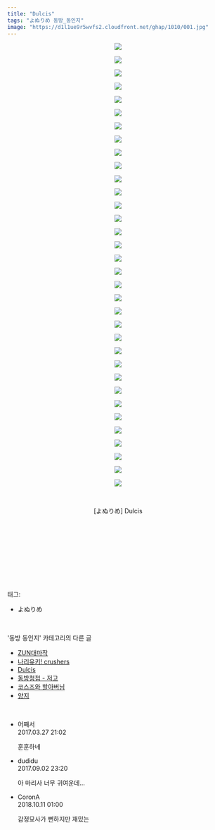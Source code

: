 ```yaml
---
title: "Dulcis"
tags: "よぬりめ 동방_동인지"
image: "https://d1l1ue9r5wvfs2.cloudfront.net/ghap/1010/001.jpg"
---
```

<div class="article">
<p style="text-align: center; clear: none; float: none;"><img src="{{ site.imgserver9 }}/ghap/1010/001.jpg"/></p>
<p style="text-align: center; clear: none; float: none;"><img src="{{ site.imgserver9 }}/ghap/1010/002.jpg"/></p>
<p style="text-align: center; clear: none; float: none;"><img src="{{ site.imgserver9 }}/ghap/1010/003.jpg"/></p>
<p style="text-align: center; clear: none; float: none;"><img src="{{ site.imgserver9 }}/ghap/1010/004.jpg"/></p>
<p style="text-align: center; clear: none; float: none;"><img src="{{ site.imgserver9 }}/ghap/1010/005.jpg"/></p>
<p style="text-align: center; clear: none; float: none;"><img src="{{ site.imgserver9 }}/ghap/1010/006.jpg"/></p>
<p style="text-align: center; clear: none; float: none;"><img src="{{ site.imgserver9 }}/ghap/1010/007.jpg"/></p>
<p style="text-align: center; clear: none; float: none;"><img src="{{ site.imgserver9 }}/ghap/1010/008.jpg"/></p>
<p style="text-align: center; clear: none; float: none;"><img src="{{ site.imgserver9 }}/ghap/1010/009.jpg"/></p>
<p style="text-align: center; clear: none; float: none;"><img src="{{ site.imgserver9 }}/ghap/1010/010.jpg"/></p>
<p style="text-align: center; clear: none; float: none;"><img src="{{ site.imgserver9 }}/ghap/1010/011.jpg"/></p>
<p style="text-align: center; clear: none; float: none;"><img src="{{ site.imgserver9 }}/ghap/1010/012.jpg"/></p>
<p style="text-align: center; clear: none; float: none;"><img src="{{ site.imgserver9 }}/ghap/1010/013.jpg"/></p>
<p style="text-align: center; clear: none; float: none;"><img src="{{ site.imgserver9 }}/ghap/1010/014.jpg"/></p>
<p style="text-align: center; clear: none; float: none;"><img src="{{ site.imgserver9 }}/ghap/1010/015.jpg"/></p>
<p style="text-align: center; clear: none; float: none;"><img src="{{ site.imgserver9 }}/ghap/1010/016.jpg"/></p>
<p style="text-align: center; clear: none; float: none;"><img src="{{ site.imgserver9 }}/ghap/1010/017.jpg"/></p>
<p style="text-align: center; clear: none; float: none;"><img src="{{ site.imgserver9 }}/ghap/1010/018.jpg"/></p>
<p style="text-align: center; clear: none; float: none;"><img src="{{ site.imgserver9 }}/ghap/1010/019.jpg"/></p>
<p style="text-align: center; clear: none; float: none;"><img src="{{ site.imgserver9 }}/ghap/1010/020.jpg"/></p>
<p style="text-align: center; clear: none; float: none;"><img src="{{ site.imgserver9 }}/ghap/1010/021.jpg"/></p>
<p style="text-align: center; clear: none; float: none;"><img src="{{ site.imgserver9 }}/ghap/1010/022.jpg"/></p>
<p style="text-align: center; clear: none; float: none;"><img src="{{ site.imgserver9 }}/ghap/1010/023.jpg"/></p>
<p style="text-align: center; clear: none; float: none;"><img src="{{ site.imgserver9 }}/ghap/1010/024.jpg"/></p>
<p style="text-align: center; clear: none; float: none;"><img src="{{ site.imgserver9 }}/ghap/1010/025.jpg"/></p>
<p style="text-align: center; clear: none; float: none;"><img src="{{ site.imgserver9 }}/ghap/1010/026.jpg"/></p>
<p style="text-align: center; clear: none; float: none;"><img src="{{ site.imgserver9 }}/ghap/1010/027.jpg"/></p>
<p style="text-align: center; clear: none; float: none;"><img src="{{ site.imgserver9 }}/ghap/1010/028.jpg"/></p>
<p style="text-align: center; clear: none; float: none;"><img src="{{ site.imgserver9 }}/ghap/1010/029.jpg"/></p>
<p style="text-align: center; clear: none; float: none;"><img src="{{ site.imgserver9 }}/ghap/1010/030.jpg"/></p>
<p style="text-align: center; clear: none; float: none;"><img src="{{ site.imgserver9 }}/ghap/1010/031.jpg"/></p>
<p style="text-align: center; clear: none; float: none;"><img src="{{ site.imgserver9 }}/ghap/1010/032.jpg"/></p>
<p style="text-align: center; clear: none; float: none;"><img src="{{ site.imgserver9 }}/ghap/1010/033.jpg"/></p>
<p style="text-align: center; clear: none; float: none;"><img src="{{ site.imgserver9 }}/ghap/1010/034.jpg"/></p>
<p style="text-align: center; clear: none; float: none;"><br/></p>
<p style="text-align: center; clear: none; float: none;">[よぬりめ] Dulcis</p>
<p style="text-align: center; clear: none; float: none;"><br/></p>
<p style="text-align: center; clear: none; float: none;"><br/></p>
<p style="text-align: center; clear: none; float: none;"><br/></p>
<p><br/></p>
</div><br/>
<div class="tagTrail">
<p>태그: </p>
<ul>
<li>よぬりめ</li>
</ul>
</div><br/>
<div class="another">
<p>'동방 동인지' 카테고리의 다른 글</p>
<ul>
<li><a href="/ghap_1012">ZUN대마작</a></li>
<li><a href="/ghap_1011">나리유키! crushers</a></li>
<li><a href="/ghap_1010">Dulcis</a></li>
<li><a href="/ghap_1009">동방청첩 - 저고</a></li>
<li><a href="/ghap_1008">코스즈와 할아버님</a></li>
<li><a href="/ghap_1004">양지</a></li>
</ul>
</div><br/>
<div class="cb_module cb_fluid">
<div class="cb_wrt cb_profile">
<div class="comment">
<ul>
<li class="cb_thumb_off" id="comment14950796">
<div class="cb_comment_area">
<div class="cb_info_area">
<div class="cb_section">
<span class="cb_nick_name">어째서</span>
</div>
<div class="cb_section">
<span class="cb_date">2017.03.27 21:02 </span>
</div>
</div>
<div class="cb_dsc_comment">
<p class="cb_dsc">
											훈훈하네
										</p>
</div>
</div></li>
<li class="cb_thumb_off" id="comment15074773">
<div class="cb_comment_area">
<div class="cb_info_area">
<div class="cb_section">
<span class="cb_nick_name">dudidu</span>
</div>
<div class="cb_section">
<span class="cb_date">2017.09.02 23:20 </span>
</div>
</div>
<div class="cb_dsc_comment">
<p class="cb_dsc">
											아 마리사 너무 귀여운데...
										</p>
</div>
</div></li>
<li class="cb_thumb_off" id="comment15351506">
<div class="cb_comment_area">
<div class="cb_info_area">
<div class="cb_section">
<span class="cb_nick_name">CoronA</span>
</div>
<div class="cb_section">
<span class="cb_date">2018.10.11 01:00 </span>
</div>
</div>
<div class="cb_dsc_comment">
<p class="cb_dsc">
											감정묘사가 뻔하지만 재밌는
										</p>
</div>
</div></li>
</ul>
</div>
</div><!-- commentList close -->
</div><br/>
